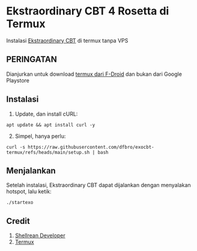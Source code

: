 # Ekstraordinary CBT 4 Rosetta di Termux
Instalasi [Ekstraordinary CBT](https://ekstraordinary.com/) di termux tanpa VPS

## PERINGATAN

Dianjurkan untuk download [termux dari F-Droid]("https://f-droid.org/en/packages/com.termux/") dan bukan dari Google Playstore

## Instalasi

1. Update, dan install cURL:

```
apt update && apt install curl -y
```

2. Simpel, hanya perlu:

```
curl -s https://raw.githubusercontent.com/dfbro/exocbt-termux/refs/heads/main/setup.sh | bash
```

## Menjalankan

Setelah instalasi, Ekstraordinary CBT dapat dijalankan dengan menyalakan hotspot, lalu ketik:

```
./startexo
```

## Credit

1. [Shellrean Developer](https://github.com/shellrean-dev)
2. [Termux](https://github.com/termux/termux-app)
